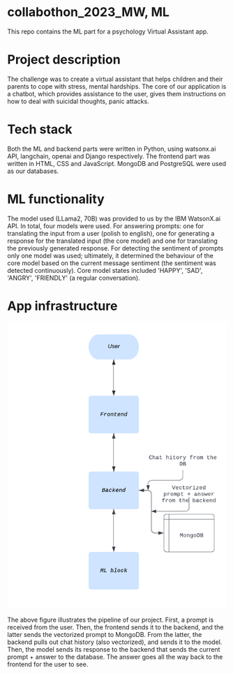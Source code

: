 # collabothon_2023_MW, ML
This repo contains the ML part for a psychology Virtual Assistant app. 

# Project description
The challenge was to create a virtual assistant that helps children and their parents to cope with stress, mental hardships. The core of our application is a chatbot, which provides assistance to the user, gives them instructions on how to deal with suicidal thoughts, panic attacks. 

# Tech stack
Both the ML and backend parts were written in Python, using watsonx.ai API, langchain, openai and Django respectively. The frontend part was written in HTML, CSS and JavaScript. MongoDB and PostgreSQL were used as our databases.

# ML functionality 
The model used (LLama2, 70B) was provided to us by the IBM WatsonX.ai API. In total, four models were used. For answering prompts: one for translating the input from a user (polish to english), one for generating a response for the translated input (the core model) and one for translating the previously generated response. For detecting the sentiment of prompts only one model was used; ultimately, it determined the behaviour of the core model based on the current message sentiment (the sentiment was detected continuously). Core model states included 'HAPPY', 'SAD', 'ANGRY', 'FRIENDLY' (a regular conversation). 

 # App infrastructure 
![Diagram](pipeline.png)

The above figure illustrates the pipeline of our project. First, a prompt is received from the user. Then, the frontend sends it to the backend, and the latter sends the vectorized prompt to MongoDB. From the latter, the backend pulls out chat history (also vectorized), and sends it to the model. Then, the model sends its response to the backend that sends the current prompt + answer to the database. The answer goes all the way back to the frontend for the user to see.
